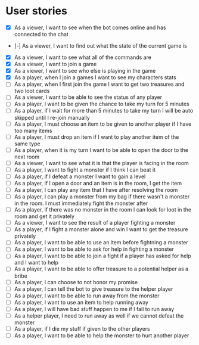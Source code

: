# User stories

* [x] As a viewer, I want to see when the bot comes online and has connected to the chat
* [-] As a viewer, I want to find out what the state of the current game is
* [x] As a viewer, I want to see what all of the commands are
* [x] As a viewer, I want to join a game
* [x] As a viewer, I want to see who else is playing in the game
* [x] As a player, when I join a games I want to see my characters stats
* [ ] As a player, when I first join the game I want to get two treasures and two loot cards
* [ ] As a viewer, I want to be able to see the status of any player
* [ ] As a player, I want to be given the chance to take my turn for 5 minutes
* [ ] As a player, if I wait for more than 5 minutes to take my turn I will be auto skipped until I re-join manually
* [ ] As a player, I must choose an item to be given to another player if I have too many items
* [ ] As a player, I must drop an item if I want to play another item of the same type
* [ ] As a player, when it is my turn I want to be able to open the door to the next room
* [ ] As a viewer, I want to see what it is that the player is facing in the room
* [ ] As a player, I want to fight a monster if I think I can beat it
* [ ] As a player, if I defeat a monster I want to gain a level
* [ ] As a player, if I open a door and an item is in the room, I get the item
* [ ] As a player, I can play any item that I have after resolving the room
* [ ] As a player, I can play a monster from my bag if there wasn't a monster in the room. I must immediately fight the monster after
* [ ] As a player, if there was no monster in the room I can look for loot in the room and get it privately
* [ ] As a viewer, I want to see the result of a player fighting a monster
* [ ] As a player, if I fight a monster alone and win I want to get the treasure privately
* [ ] As a player, I want to be able to use an item before fightning a monster
* [ ] As a player, I want to be able to ask for help in fighting a monster
* [ ] As a player, I want to be able to join a fight if a player has asked for help and I want to help
* [ ] As a player, I want to be able to offer treasure to a potential helper as a bribe
* [ ] As a player, I can choose to not honor my promise
* [ ] As a player, I can tell the bot to give treasure to the helper player
* [ ] As a player, I want to be able to run away from the monster
* [ ] As a player, I want to use an item to help running away
* [ ] As a player, I will have bad stuff happen to me if I fail to run away
* [ ] As a helper player, I need to run away as well if we cannot defeat the monster
* [ ] As a player, if I die my stuff if given to the other players
* [ ] As a player, I want to be able to help the monster to hurt another player
